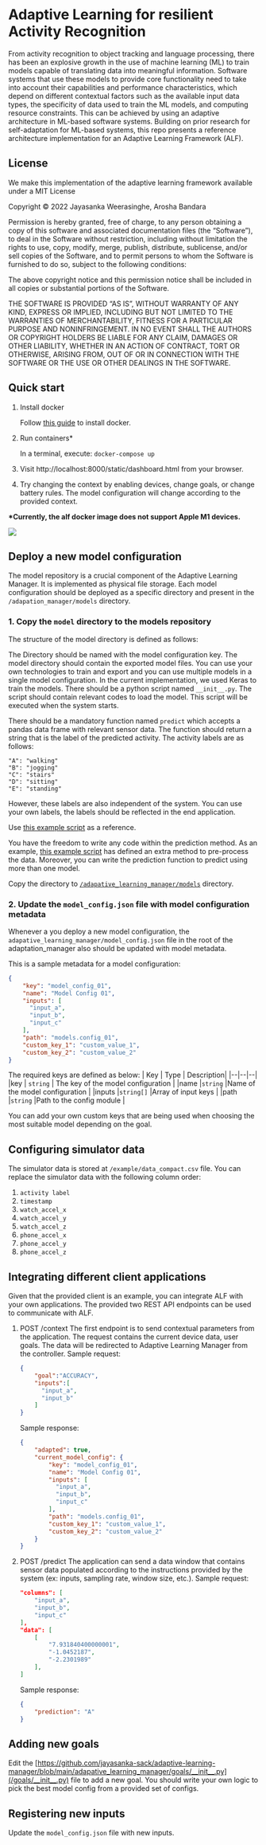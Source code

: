 # Adaptive Learning for resilient Activity Recognition

From activity recognition to object tracking and language processing, there has been an explosive growth in the use of machine learning (ML) to train models capable of translating data into meaningful information. Software systems that use these models to provide core functionality need to take into account their capabilities and performance characteristics, which depend on different contextual factors such as the available input data types, the specificity of data used to train the ML models, and computing resource constraints. This can be achieved by using an adaptive architecture in ML-based software systems. Building on prior research for self-adaptation for ML-based systems, this repo presents a reference architecture implementation for an Adaptive Learning Framework (ALF). 

## License
We make this implementation of the adaptive learning framework available under a MIT License

Copyright © 2022 Jayasanka Weerasinghe, Arosha Bandara

Permission is hereby granted, free of charge, to any person obtaining a copy of this software and associated documentation files (the “Software”), to deal in the Software without restriction, including without limitation the rights to use, copy, modify, merge, publish, distribute, sublicense, and/or sell copies of the Software, and to permit persons to whom the Software is furnished to do so, subject to the following conditions:

The above copyright notice and this permission notice shall be included in all copies or substantial portions of the Software.

THE SOFTWARE IS PROVIDED “AS IS”, WITHOUT WARRANTY OF ANY KIND, EXPRESS OR IMPLIED, INCLUDING BUT NOT LIMITED TO THE WARRANTIES OF MERCHANTABILITY, FITNESS FOR A PARTICULAR PURPOSE AND NONINFRINGEMENT. IN NO EVENT SHALL THE AUTHORS OR COPYRIGHT HOLDERS BE LIABLE FOR ANY CLAIM, DAMAGES OR OTHER LIABILITY, WHETHER IN AN ACTION OF CONTRACT, TORT OR OTHERWISE, ARISING FROM, OUT OF OR IN CONNECTION WITH THE SOFTWARE OR THE USE OR OTHER DEALINGS IN THE SOFTWARE.

## Quick start

1. Install docker

    Follow [this guide](https://docs.docker.com/get-docker/) to install docker.

2. Run containers* 

    In a terminal, execute: `docker-compose up`

3. Visit http://localhost:8000/static/dashboard.html from your browser.
4. Try changing the context by enabling devices, change goals, or change battery rules. The model configuration will change according to the provided context.

**\*Currently, the alf docker image does not support Apple M1 devices.**

**![](https://lh4.googleusercontent.com/iWctPg3bUjAo4aJqF2GJnGezpTzqjBMXRWKR3v_D0YEqC1SkE9HwGlaOqFwhBjLqngBogOEyC76xEKtbyYCTSRP-6CLNJFrUkAna-FnjT5wvIHUxMTn_irhWJmaBEMio6OjRIf4_)**

## Deploy a new model configuration
The model repository is a crucial component of the Adaptive Learning Manager. It is implemented as physical file storage. Each model configuration should be deployed as a specific directory and present in the `/adapation_manager/models` directory. 

### 1. Copy the `model` directory to the models repository 

The structure of the model directory is defined as follows:

The Directory should be named with the model configuration key. The model directory should contain the exported model files. You can use your own technologies to train and export and you can use multiple models in a single model configuration. In the current implementation, we used Keras to train the models. There should be a python script named `__init__.py`. The script should contain relevant codes to load the model. This script will be executed when the system starts.

There should be a mandatory function named `predict` which accepts a pandas data frame with relevant sensor data. The function should return a string that is the label of the predicted activity. The activity labels are as follows:
```
"A": "walking"
"B": "jogging"
"C": "stairs"
"D": "sitting"
"E": "standing"
```
However, these labels are also independent of the system. You can use your own labels, the labels should be reflected in the end application.

Use [this example script](https://github.com/jayasanka-sack/adaptive-learning-manager/blob/main/adapative_learning_manager/models/phone/__init__.py) as a reference.

You have the freedom to write any code within the prediction method. As an example, [this example script](https://github.com/jayasanka-sack/adaptive-learning-manager/blob/main/adapation_manager/models/phone/__init__.py)  has defined an extra method to pre-process the data. Moreover, you can write the prediction function to predict using more than one model.

Copy the directory to [`/adapative_learning_manager/models`](https://github.com/jayasanka-sack/adaptive-learning-manager/tree/main/adapative_learning_manager/models) directory. 

### 2. Update the `model_config.json` file with model configuration metadata

Whenever a you deploy a new model configuration, the `adapative_learning_manager/model_config.json` file in the root of the adaptation_manager also should be updated with model metadata.

This is a sample metadata for a model configuration:
```json
{
    "key": "model_config_01",
    "name": "Model Config 01",
    "inputs": [
      "input_a",
      "input_b",
      "input_c"
    ],
    "path": "models.config_01",
    "custom_key_1": "custom_value_1",
    "custom_key_2": "custom_value_2"
}
```
The required keys are defined as below:
| Key       | Type          |  Description| 
|--|--|--|
|key        | `string`      | The key of the model configuration    |
|name       |`string`       |Name of the model configuration        |
|inputs     |`string[]`     |Array of input keys                    |
|path       |`string`       |Path to the config module                    |

You can add your own custom keys that are being used when choosing the most suitable model depending on the goal.  


## Configuring simulator data

The simulator data is stored at `/example/data_compact.csv` file. You can replace the simulator data with the following column order:


1.  `activity label`
1. `timestamp`
1.  `watch_accel_x`
1. `watch_accel_y`
1. `watch_accel_z`
1. `phone_accel_x`
1. `phone_accel_y`
1. `phone_accel_z`


## Integrating different client applications
Given that the provided client is an example, you can integrate ALF with your own applications. The provided two REST API endpoints can be used to communicate with ALF.

1. POST /context
    The first endpoint is to send contextual parameters from the application.
The request contains the current device data, user goals. The data will be redirected to Adaptive Learning Manager from the controller.
Sample request:
    ```json
    {
        "goal":"ACCURACY",
        "inputs":[
          "input_a",
          "input_b"
        ]
    }
    ```

    Sample response:
    ```json
    {
        "adapted": true,
        "current_model_config": {
            "key": "model_config_01",
            "name": "Model Config 01",
            "inputs": [
              "input_a",
              "input_b",
              "input_c"
            ],
            "path": "models.config_01",
            "custom_key_1": "custom_value_1",
            "custom_key_2": "custom_value_2"
        }
    }
    ```
2. POST /predict 
    The application can send a data window that contains sensor data populated according to the instructions provided by the system (ex: inputs, sampling rate, window size, etc.).
        Sample request: 
    ```json
    "columns": [
        "input_a",
        "input_b",
        "input_c"
    ],
    "data": [
        [
            "7.931840400000001",
            "-1.0452187",
            "-2.2301989"
        ],
    ]
    ```
    Sample response:
    ```json
    {
        "prediction": "A"
    }
    ```

## Adding new goals

Edit the [https://github.com/jayasanka-sack/adaptive-learning-manager/blob/main/adapative_learning_manager/goals/__init__.py](/goals/__init__.py) file to add a new goal. You should write your own logic to pick the best model config from a provided set of configs.


    
## Registering new inputs
Update the `model_config.json` file with new inputs.

